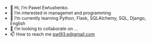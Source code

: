 - 👋 Hi, I’m Pawel Ewtushenko.
- 👀 I’m interested in managemet and programming
- 🌱 I’m currently learning Python, Flask, SQLAlchemy, SQL, Django, English
- 💞️ I’m looking to collaborate on ...
- 📫 How to reach me pwl93.e@gmail.com

<!---
pwl-ev/pwl-ev is a ✨ special ✨ repository because its `README.md` (this file) appears on your GitHub profile.
You can click the Preview link to take a look at your changes.
--->
